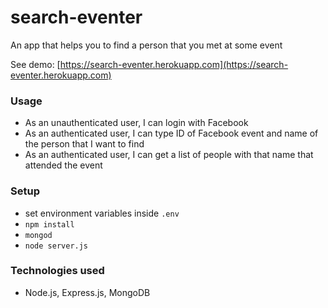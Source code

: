 # search-eventer

An app that helps you to find a person that you met at some event

See demo: [https://search-eventer.herokuapp.com](https://search-eventer.herokuapp.com)

### Usage

* As an unauthenticated user, I can login with Facebook
* As an authenticated user, I can type ID of Facebook event and name of the person that I want to find
* As an authenticated user, I can get a list of people with that name that attended the event

### Setup

* set environment variables inside `.env`
* `npm install`
* `mongod`
* `node server.js`

### Technologies used

* Node.js, Express.js, MongoDB
